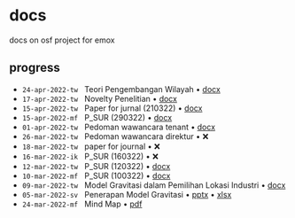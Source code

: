 # docs
docs on osf project for emox


## progress
+ `24-apr-2022-tw` &nbsp; Teori Pengembangan Wilayah &bull; [docx](https://osf.io/bxdf8/)
+ `17-apr-2022-tw` &nbsp; Novelty Penelitian &bull; [docx](https://osf.io/7bajc/)
+ `15-apr-2022-tw` &nbsp; Paper for jurnal (210322) &bull; [docx](https://osf.io/7nhaq/)
+ `15-apr-2022-mf` &nbsp; P_SUR (290322) &bull; [docx](https://osf.io/qzp2f/)
+ `01-apr-2022-tw` &nbsp; Pedoman wawancara tenant &bull; [docx](https://osf.io/jvf2b/)
+ `26-mar-2022-tw` &nbsp; Pedoman wawancara direktur &bull; :x:
+ `18-mar-2022-tw` &nbsp; paper for journal &bull; :x:
+ `16-mar-2022-ik` &nbsp; P_SUR (160322) &bull; :x:
+ `12-mar-2022-tw` &nbsp; P_SUR (120322) &bull; [docx](https://osf.io/mw4q7/)
+ `10-mar-2022-mf` &nbsp; P_SUR (100322) &bull; [docx](https://osf.io/63nsv/)
+ `09-mar-2022-tw` &nbsp; Model Gravitasi dalam Pemilihan Lokasi Industri &bull; [docx](https://osf.io/893fs/)
+ `05-mar-2022-sv` &nbsp; Penerapan Model Gravitasi &bull; [pptx](https://osf.io/9s3pk/) &bull; [xlsx](https://osf.io/y4zw6/)
+ `24-mar-2022-mf` &nbsp; Mind Map &bull; [pdf](https://osf.io/zusm7/)
